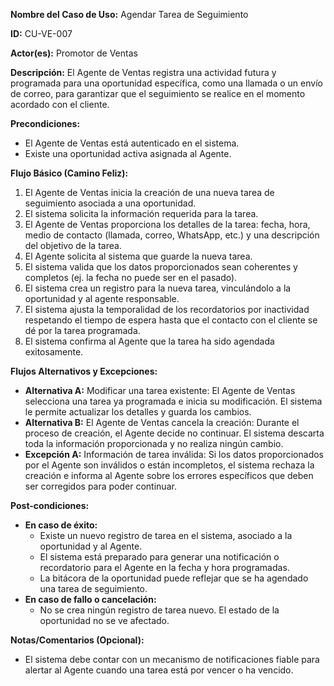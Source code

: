 **Nombre del Caso de Uso:** Agendar Tarea de Seguimiento

**ID:** CU-VE-007

**Actor(es):** Promotor de Ventas

**Descripción:** El Agente de Ventas registra una actividad futura y programada para una oportunidad específica, como una llamada o un envío de correo, para garantizar que el seguimiento se realice en el momento acordado con el cliente.

**Precondiciones:**

* El Agente de Ventas está autenticado en el sistema.
* Existe una oportunidad activa asignada al Agente.

**Flujo Básico (Camino Feliz):**

1. El Agente de Ventas inicia la creación de una nueva tarea de seguimiento asociada a una oportunidad.
2. El sistema solicita la información requerida para la tarea.
3. El Agente de Ventas proporciona los detalles de la tarea: fecha, hora, medio de contacto (llamada, correo, WhatsApp, etc.) y una descripción del objetivo de la tarea.
4. El Agente solicita al sistema que guarde la nueva tarea.
5. El sistema valida que los datos proporcionados sean coherentes y completos (ej. la fecha no puede ser en el pasado).
6. El sistema crea un registro para la nueva tarea, vinculándolo a la oportunidad y al agente responsable.
7. El sistema ajusta la temporalidad de los recordatorios por inactividad respetando el tiempo de espera hasta que el contacto con el cliente se dé por la tarea programada.
8. El sistema confirma al Agente que la tarea ha sido agendada exitosamente.

**Flujos Alternativos y Excepciones:**

* **Alternativa A:** Modificar una tarea existente: El Agente de Ventas selecciona una tarea ya programada e inicia su modificación. El sistema le permite actualizar los detalles y guarda los cambios.
* **Alternativa B:** El Agente de Ventas cancela la creación: Durante el proceso de creación, el Agente decide no continuar. El sistema descarta toda la información proporcionada y no realiza ningún cambio.
* **Excepción A:** Información de tarea inválida: Si los datos proporcionados por el Agente son inválidos o están incompletos, el sistema rechaza la creación e informa al Agente sobre los errores específicos que deben ser corregidos para poder continuar.

**Post-condiciones:**

* **En caso de éxito:**
  + Existe un nuevo registro de tarea en el sistema, asociado a la oportunidad y al Agente.
  + El sistema está preparado para generar una notificación o recordatorio para el Agente en la fecha y hora programadas.
  + La bitácora de la oportunidad puede reflejar que se ha agendado una tarea de seguimiento.
* **En caso de fallo o cancelación:**
  + No se crea ningún registro de tarea nuevo. El estado de la oportunidad no se ve afectado.

**Notas/Comentarios (Opcional):**

* El sistema debe contar con un mecanismo de notificaciones fiable para alertar al Agente cuando una tarea está por vencer o ha vencido.